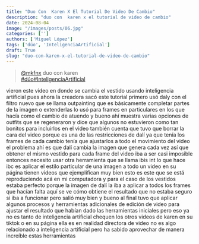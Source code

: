 ```yaml
---
title: "Duo Con  Karen X El Tutorial De Video De Cambio"
description: "duo con  karen x el tutorial de video de cambio"
date: 2024-08-04
image: "/images/posts/06.jpg"
categories: ['']
authors: ['Miguel López']
tags: ['dúo', 'InteligenciaArtificial']
draft: True
slug: "duo-con-karen-x-el-tutorial-de-video-de-cambio"
---
```


<blockquote class="tiktok-embed" cite="{https://www.tiktok.com/@mkfnx/video/7139257501886762246}" data-video-id="7139257501886762246" style="max-width: 605px;min-width: 325px;" > <section> <a target="_blank" title="@mkfnx" href="https://www.tiktok.com/@mkfnx?refer=embed">@mkfnx</a> duo con  karen  </section> <a title="dúo" target="_blank" href="https://www.tiktok.com/tag/dúo?refer=embed">#dúo</a><a title="InteligenciaArtificial" target="_blank" href="https://www.tiktok.com/tag/InteligenciaArtificial?refer=embed">#InteligenciaArtificial</a> </blockquote> <script async src="https://www.tiktok.com/embed.js"></script>

vieron este video en donde se cambia el vestido usando inteligencia artificial pues ahora la creadora sacó este tutorial primero usó daly con el filtro nuevo que se llama outpainting que es básicamente completar partes de la imagen o extenderlas lo usó para frames en particulares en los que hacía como el cambio de atuendo y bueno ahí muestra varias opciones de outfits que se regeneraron y dice que algunos no estuvieron como tan bonitos para incluirlos en el video también cuenta que tuvo que borrar la cara del video porque es una de las restricciones de dalí ya que tenía los frames de cada cambio tenía que ajustarlos a todo el movimiento del video el problema ahí es que dalí cambia la imagen que genera cada vez así que obtener el mismo vestido para cada frame del video iba a ser casi imposible entonces necesito usar otra herramienta que se llama ibis int lo que hace ibc es aplicar el estilo particular de una imagen a todo un video en su página tienen videos que ejemplifican muy bien esto es este que se está reproduciendo acá en mi computadora y para el caso de los vestidos estaba perfecto porque la imagen de dalí la iba a aplicar a todos los frames que hacían falta aquí se ve cómo obtiene el resultado que no estaba seguro si iba a funcionar pero salió muy bien y bueno al final tuvo que aplicar algunos procesos y herramientas adicionales de edición de video para ajustar el resultado que habían dado las herramientas iniciales pero eso ya no es tanto de inteligencia artificial chequen los otros videos de karen en su tiktok o en su página ella es en realidad directora de video no es algo relacionado a inteligencia artificial pero ha sabido aprovechar de manera increíble estas herramientas 